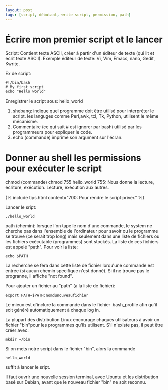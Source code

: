 ```yaml
---
layout: post
tags: [script, débutant, write script, permission, path]
---
```

# Écrire mon premier script et le lancer

Script: Contient texte ASCII, créer à partir d'un éditeur de texte (qui lit et écrit texte ASCII).
Exemple éditeur de texte: Vi, Vim, Emacs, nano, Gedit, Kwrite.

Ex de script:
```
#!/bin/bash
# My first script
echo "Hello world"
```

Enregistrer le script sous: hello_world

1. shebang: indique quel programme doit être utilisé pour interpréter le script. les languges comme Perl,awk, tcl, Tk, Python, utilisent le même mécanisme.
2. Commentaire (ce qui suit # est ignorer par bash) utilisé par les programmeurs pour expliquer le code.
3. echo (commande) imprime son argument sur l'écran.

# Donner au shell les permissions pour exécuter le script

chmod (commande)
chmod 755 hello_world
755: Nous donne la lecture, ecriture, exécution. Lecture, exécution aux autres.

{% include tips.html content="700: Pour rendre le script priver." %}

Lancer le sript:
```
./hello_world
```
path (chemin): lorsque l'on tape le nom d'une commande, le system ne cherche pas dans l'ensemble de l'ordinateur pour savoir ou le programme se trouve (ce serait trop long) mais seulement dans une liste de fichiers ou les fichiers exécutable (programmes) sont stockés. La liste de ces fichiers est appelé "path".
Pour voir la liste:
```
echo $PATH
```
La recherche se fera dans cette liste de fichier lorqu'une commande est entrée (si aucun chemin specifique n'est donné).
Si il ne trouve pas le progranne, il affiche "not found".

Pour ajouter un fichier au "path" (à la liste de fichier):
```
export PATH=$PATH:nomdunouveaufichier
```
Le mieux est d'inclure la commande dans le fichier .bash_profile afin qu'il soit généré automatiquement à chaque log in.

La plupart des distribution Linux encourage chaques utilisateurs à avoir un fichier "bin"pour les programmes qu'ils utilisent.
S'il n'existe pas, il peut être créer avec:
```
mkdir ~/bin
```
Si on mets notre script dans le fichier "bin", alors la commande
```
hello_world
```
suffit à lancer le sript.

Il faut ouvrir une nouvelle session terminal, avec Ubuntu et les distribution basé sur Debian, avant que le nouveau fichier "bin" ne soit reconnu.
